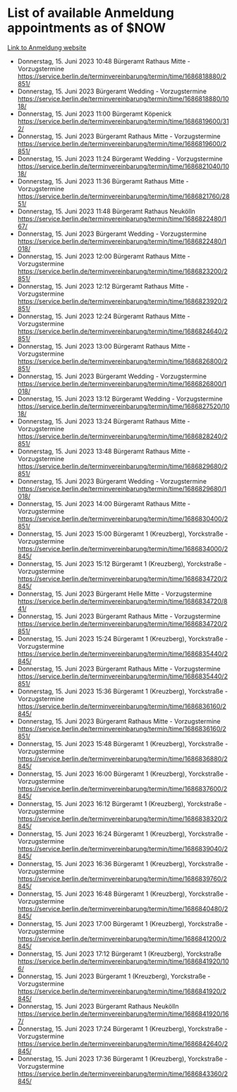 # List of available Anmeldung appointments as of $NOW
[Link to Anmeldung website](https://service.berlin.de/terminvereinbarung/termin/tag.php?termin=1&anliegen[]=120686&dienstleisterlist=122210,122217,327316,122219,327312,122227,327314,122231,327346,122243,327348,122254,122252,329742,122260,329745,122262,329748,122271,327278,122273,327274,122277,327276,330436,122280,327294,122282,327290,122284,327292,122291,327270,122285,327266,122286,327264,122296,327268,150230,329760,122297,327286,122294,327284,122312,329763,122314,329775,122304,327330,122311,327334,122309,327332,317869,122281,327352,122279,329772,122283,122276,327324,122274,327326,122267,329766,122246,327318,122251,327320,122257,327322,122208,327298,122226,327300&herkunft=http%3A%2F%2Fservice.berlin.de%2Fdienstleistung%2F120686%2F)
- Donnerstag, 15. Juni 2023 10:48 Bürgeramt Rathaus Mitte - Vorzugstermine https://service.berlin.de/terminvereinbarung/termin/time/1686818880/2851/
- Donnerstag, 15. Juni 2023  Bürgeramt Wedding - Vorzugstermine https://service.berlin.de/terminvereinbarung/termin/time/1686818880/1018/
- Donnerstag, 15. Juni 2023 11:00 Bürgeramt Köpenick https://service.berlin.de/terminvereinbarung/termin/time/1686819600/312/
- Donnerstag, 15. Juni 2023  Bürgeramt Rathaus Mitte - Vorzugstermine https://service.berlin.de/terminvereinbarung/termin/time/1686819600/2851/
- Donnerstag, 15. Juni 2023 11:24 Bürgeramt Wedding - Vorzugstermine https://service.berlin.de/terminvereinbarung/termin/time/1686821040/1018/
- Donnerstag, 15. Juni 2023 11:36 Bürgeramt Rathaus Mitte - Vorzugstermine https://service.berlin.de/terminvereinbarung/termin/time/1686821760/2851/
- Donnerstag, 15. Juni 2023 11:48 Bürgeramt Rathaus Neukölln https://service.berlin.de/terminvereinbarung/termin/time/1686822480/167/
- Donnerstag, 15. Juni 2023  Bürgeramt Wedding - Vorzugstermine https://service.berlin.de/terminvereinbarung/termin/time/1686822480/1018/
- Donnerstag, 15. Juni 2023 12:00 Bürgeramt Rathaus Mitte - Vorzugstermine https://service.berlin.de/terminvereinbarung/termin/time/1686823200/2851/
- Donnerstag, 15. Juni 2023 12:12 Bürgeramt Rathaus Mitte - Vorzugstermine https://service.berlin.de/terminvereinbarung/termin/time/1686823920/2851/
- Donnerstag, 15. Juni 2023 12:24 Bürgeramt Rathaus Mitte - Vorzugstermine https://service.berlin.de/terminvereinbarung/termin/time/1686824640/2851/
- Donnerstag, 15. Juni 2023 13:00 Bürgeramt Rathaus Mitte - Vorzugstermine https://service.berlin.de/terminvereinbarung/termin/time/1686826800/2851/
- Donnerstag, 15. Juni 2023  Bürgeramt Wedding - Vorzugstermine https://service.berlin.de/terminvereinbarung/termin/time/1686826800/1018/
- Donnerstag, 15. Juni 2023 13:12 Bürgeramt Wedding - Vorzugstermine https://service.berlin.de/terminvereinbarung/termin/time/1686827520/1018/
- Donnerstag, 15. Juni 2023 13:24 Bürgeramt Rathaus Mitte - Vorzugstermine https://service.berlin.de/terminvereinbarung/termin/time/1686828240/2851/
- Donnerstag, 15. Juni 2023 13:48 Bürgeramt Rathaus Mitte - Vorzugstermine https://service.berlin.de/terminvereinbarung/termin/time/1686829680/2851/
- Donnerstag, 15. Juni 2023  Bürgeramt Wedding - Vorzugstermine https://service.berlin.de/terminvereinbarung/termin/time/1686829680/1018/
- Donnerstag, 15. Juni 2023 14:00 Bürgeramt Rathaus Mitte - Vorzugstermine https://service.berlin.de/terminvereinbarung/termin/time/1686830400/2851/
- Donnerstag, 15. Juni 2023 15:00 Bürgeramt 1 (Kreuzberg), Yorckstraße - Vorzugstermine https://service.berlin.de/terminvereinbarung/termin/time/1686834000/2845/
- Donnerstag, 15. Juni 2023 15:12 Bürgeramt 1 (Kreuzberg), Yorckstraße - Vorzugstermine https://service.berlin.de/terminvereinbarung/termin/time/1686834720/2845/
- Donnerstag, 15. Juni 2023  Bürgeramt Helle Mitte - Vorzugstermine https://service.berlin.de/terminvereinbarung/termin/time/1686834720/841/
- Donnerstag, 15. Juni 2023  Bürgeramt Rathaus Mitte - Vorzugstermine https://service.berlin.de/terminvereinbarung/termin/time/1686834720/2851/
- Donnerstag, 15. Juni 2023 15:24 Bürgeramt 1 (Kreuzberg), Yorckstraße - Vorzugstermine https://service.berlin.de/terminvereinbarung/termin/time/1686835440/2845/
- Donnerstag, 15. Juni 2023  Bürgeramt Rathaus Mitte - Vorzugstermine https://service.berlin.de/terminvereinbarung/termin/time/1686835440/2851/
- Donnerstag, 15. Juni 2023 15:36 Bürgeramt 1 (Kreuzberg), Yorckstraße - Vorzugstermine https://service.berlin.de/terminvereinbarung/termin/time/1686836160/2845/
- Donnerstag, 15. Juni 2023  Bürgeramt Rathaus Mitte - Vorzugstermine https://service.berlin.de/terminvereinbarung/termin/time/1686836160/2851/
- Donnerstag, 15. Juni 2023 15:48 Bürgeramt 1 (Kreuzberg), Yorckstraße - Vorzugstermine https://service.berlin.de/terminvereinbarung/termin/time/1686836880/2845/
- Donnerstag, 15. Juni 2023 16:00 Bürgeramt 1 (Kreuzberg), Yorckstraße - Vorzugstermine https://service.berlin.de/terminvereinbarung/termin/time/1686837600/2845/
- Donnerstag, 15. Juni 2023 16:12 Bürgeramt 1 (Kreuzberg), Yorckstraße - Vorzugstermine https://service.berlin.de/terminvereinbarung/termin/time/1686838320/2845/
- Donnerstag, 15. Juni 2023 16:24 Bürgeramt 1 (Kreuzberg), Yorckstraße - Vorzugstermine https://service.berlin.de/terminvereinbarung/termin/time/1686839040/2845/
- Donnerstag, 15. Juni 2023 16:36 Bürgeramt 1 (Kreuzberg), Yorckstraße - Vorzugstermine https://service.berlin.de/terminvereinbarung/termin/time/1686839760/2845/
- Donnerstag, 15. Juni 2023 16:48 Bürgeramt 1 (Kreuzberg), Yorckstraße - Vorzugstermine https://service.berlin.de/terminvereinbarung/termin/time/1686840480/2845/
- Donnerstag, 15. Juni 2023 17:00 Bürgeramt 1 (Kreuzberg), Yorckstraße - Vorzugstermine https://service.berlin.de/terminvereinbarung/termin/time/1686841200/2845/
- Donnerstag, 15. Juni 2023 17:12 Bürgeramt 1 (Kreuzberg), Yorckstraße https://service.berlin.de/terminvereinbarung/termin/time/1686841920/106/
- Donnerstag, 15. Juni 2023  Bürgeramt 1 (Kreuzberg), Yorckstraße - Vorzugstermine https://service.berlin.de/terminvereinbarung/termin/time/1686841920/2845/
- Donnerstag, 15. Juni 2023  Bürgeramt Rathaus Neukölln https://service.berlin.de/terminvereinbarung/termin/time/1686841920/167/
- Donnerstag, 15. Juni 2023 17:24 Bürgeramt 1 (Kreuzberg), Yorckstraße - Vorzugstermine https://service.berlin.de/terminvereinbarung/termin/time/1686842640/2845/
- Donnerstag, 15. Juni 2023 17:36 Bürgeramt 1 (Kreuzberg), Yorckstraße - Vorzugstermine https://service.berlin.de/terminvereinbarung/termin/time/1686843360/2845/
